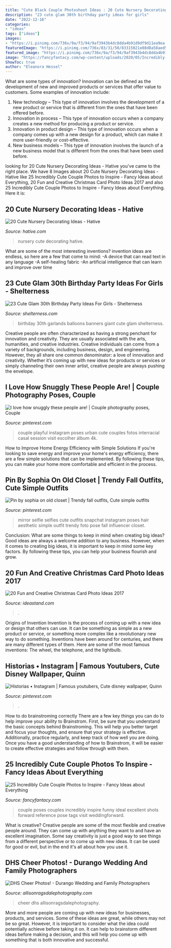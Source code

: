 ```yaml
---
title: "Cute Black Couple Photoshoot Ideas : 20 Cute Nursery Decorating Ideas"
description: "23 cute glam 30th birthday party ideas for girls"
date: "2022-12-16"
categories:
- "ideas"
tags: ["ideas"]
images:
- "https://i.pinimg.com/736x/9a/f3/94/9af3943b4dc8dda4b91d9df9d11ea9ea.jpg"
featuredImage: "https://i.pinimg.com/736x/83/31/50/83315021e88d8a58aed56d23efb4ad71.jpg"
featured_image: "https://i.pinimg.com/736x/9a/f3/94/9af3943b4dc8dda4b91d9df9d11ea9ea.jpg"
image: "https://fancyfantacy.com/wp-content/uploads/2020/05/Incredibly-Cute-Couple-Photos-to-Inspire-21.jpg"
ShowToc: true
author: "Eleanora Hessel"
---
```



What are some types of innovation?
Innovation can be defined as the development of new and improved products or services that offer value to customers. Some examples of innovation include: 
1. New technology – This type of innovation involves the development of a new product or service that is different from the ones that have been offered before.
2. Innovation in process – This type of innovation occurs when a company creates a new method for producing a product or service.
3. Innovation in product design – This type of innovation occurs when a company comes up with a new design for a product, which can make it more user-friendly or cost-effective.
4. New business models – This type of innovation involves the launch of a new business model that is different from the ones that have been used before.

	

		
looking for 20 Cute Nursery Decorating Ideas - Hative you've came to the right place. We have 8 Images about 20 Cute Nursery Decorating Ideas - Hative like 25 Incredibly Cute Couple Photos to Inspire - Fancy Ideas about Everything, 20 Fun and Creative Christmas Card Photo Ideas 2017 and also 25 Incredibly Cute Couple Photos to Inspire - Fancy Ideas about Everything. Here it is:
		
    
## 20 Cute Nursery Decorating Ideas - Hative

<img loading=lazy src="https://hative.com/wp-content/uploads/2014/07/nursery-decorating-ideas/13-beautiful-nursery-ideas.jpg" onerror="this.onerror=null;this.src='https://tse1.mm.bing.net/th?id=OIP.vy3d9dO2rbBhhILk4gipdQHaJ4&amp;pid=15.1';" alt="20 Cute Nursery Decorating Ideas - Hative">

_Source: hative.com_

>nursery cute decorating hative. 

	

What are some of the most interesting inventions?
invention ideas are endless, so here are a few that come to mind: 
-A device that can read text in any language 
-A self-healing fabric 
-An artificial intelligence that can learn and improve over time

    
## 23 Cute Glam 30th Birthday Party Ideas For Girls - Shelterness

<img loading=lazy src="https://i.shelterness.com/2017/02/04-giant-balloons-banners-and-garlands.jpg" onerror="this.onerror=null;this.src='https://tse2.mm.bing.net/th?id=OIP.uexFYFHb_cbRifhb0lJRcQHaJ4&amp;pid=15.1';" alt="23 Cute Glam 30th Birthday Party Ideas For Girls - Shelterness">

_Source: shelterness.com_

>birthday 30th garlands balloons banners giant cute glam shelterness. 

	

Creative people are often characterized as having a strong penchant for innovation and creativity. They are usually associated with the arts, humanities, and creative industries. Creative individuals can come from a variety of backgrounds, including business, design, and engineering. However, they all share one common denominator: a love of innovation and creativity. Whether it’s coming up with new ideas for products or services or simply channeling their own inner artist, creative people are always pushing the envelope.

    
## I Love How Snuggly These People Are! | Couple Photography Poses, Couple

<img loading=lazy src="https://i.pinimg.com/736x/83/31/50/83315021e88d8a58aed56d23efb4ad71.jpg" onerror="this.onerror=null;this.src='https://tse1.mm.bing.net/th?id=OIP.ZDmAu_llm5kT5l2xoOq2GgHaLF&amp;pid=15.1';" alt="I love how snuggly these people are! | Couple photography poses, Couple">

_Source: pinterest.com_

>couple playful instagram poses urban cute couples fotos interracial casal session visit escolher álbum 4k. 

	

How to Improve Home Energy Efficiency with Simple Solutions
If you're looking to save energy and improve your home's energy efficiency, there are a few simple solutions that can be implemented. By following these tips, you can make your home more comfortable and efficient in the process.

    
## Pin By Sophia On Old Closet | Trendy Fall Outfits, Cute Simple Outfits

<img loading=lazy src="https://i.pinimg.com/736x/9a/f3/94/9af3943b4dc8dda4b91d9df9d11ea9ea.jpg" onerror="this.onerror=null;this.src='https://tse3.mm.bing.net/th?id=OIP.cqODoo_5_yUgM9m2RWG9wwHaNK&amp;pid=15.1';" alt="Pin by sophia on old closet | Trendy fall outfits, Cute simple outfits">

_Source: pinterest.com_

>mirror selfie selfies cute outfits snapchat instagram poses hair aesthetic simple outfit trendy foto pose fall influencer closet. 

	

Conclusion: What are some things to keep in mind when creating big ideas?
Good ideas are always a welcome addition to any business. However, when it comes to creating big ideas, it is important to keep in mind some key factors. By following these tips, you can help your business flourish and grow.

    
## 20 Fun And Creative Christmas Card Photo Ideas 2017

<img loading=lazy src="https://ideastand.com/wp-content/uploads/2014/11/christmas-card-photo-ideas/10-christmas-card-photo-ideas.jpg" onerror="this.onerror=null;this.src='https://tse1.mm.bing.net/th?id=OIP.lrGcUd82HHl1LqoM43eIfQHaLH&amp;pid=15.1';" alt="20 Fun and Creative Christmas Card Photo Ideas 2017">

_Source: ideastand.com_

>. 

	

Origins of Invention
Invention is the process of coming up with a new idea or design that others can use. It can be something as simple as a new product or service, or something more complex like a revolutionary new way to do something. Inventions have been around for centuries, and there are many different types of them. Here are some of the most famous inventions: The wheel, the telephone, and the lightbulb.

    
## Historias • Instagram | Famous Youtubers, Cute Disney Wallpaper, Quinn

<img loading=lazy src="https://i.pinimg.com/736x/72/8a/5a/728a5a76ab38d6f41ab4aca633cc6149.jpg" onerror="this.onerror=null;this.src='https://tse3.mm.bing.net/th?id=OIP.uhlttLCfIgUNBzgBy_WTxwHaNK&amp;pid=15.1';" alt="Historias • Instagram | Famous youtubers, Cute disney wallpaper, Quinn">

_Source: pinterest.com_

>. 

	

How to do brainstroming correctly
There are a few key things you can do to help improve your ability to Brainstrom. First, be sure that you understand the basic concepts behind Brainstroming. This will help you better target and focus your thoughts, and ensure that your strategy is effective. Additionally, practice regularly, and keep track of how well you are doing. Once you have a good understanding of how to Brainstrom, it will be easier to create effective strategies and follow through with them.

    
## 25 Incredibly Cute Couple Photos To Inspire - Fancy Ideas About Everything

<img loading=lazy src="https://fancyfantacy.com/wp-content/uploads/2020/05/Incredibly-Cute-Couple-Photos-to-Inspire-21.jpg" onerror="this.onerror=null;this.src='https://tse3.mm.bing.net/th?id=OIP.DzYAcqCB9OofCmllvmxS1wHaLG&amp;pid=15.1';" alt="25 Incredibly Cute Couple Photos to Inspire - Fancy Ideas about Everything">

_Source: fancyfantacy.com_

>couple poses couples incredibly inspire funny ideal excellent shots forward reference pose tags visit weddingforward. 

	

What is creative?
Creative people are some of the most flexible and creative people around. They can come up with anything they want to and have an excellent imagination. Some say creativity is just a good way to see things from a different perspective or to come up with new ideas. It can be used for good or evil, but in the end it's all about how you use it.

    
## DHS Cheer Photos! - Durango Wedding And Family Photographers

<img loading=lazy src="https://allisonragsdalephotography.com/wp-content/uploads/2015/03/DSC3678.jpg" onerror="this.onerror=null;this.src='https://tse1.mm.bing.net/th?id=OIP.XHkE9-FHK2bRcH67FL4qtQHaFS&amp;pid=15.1';" alt="DHS Cheer Photos! - Durango Wedding and Family Photographers">

_Source: allisonragsdalephotography.com_

>cheer dhs allisonragsdalephotography. 

	

More and more people are coming up with new ideas for businesses, products, and services. Some of these ideas are great, while others may not be so great. However, it is important to consider what the idea could potentially achieve before taking it on. It can help to brainstorm different ideas before making a decision, and this will help you come up with something that is both innovative and successful.

